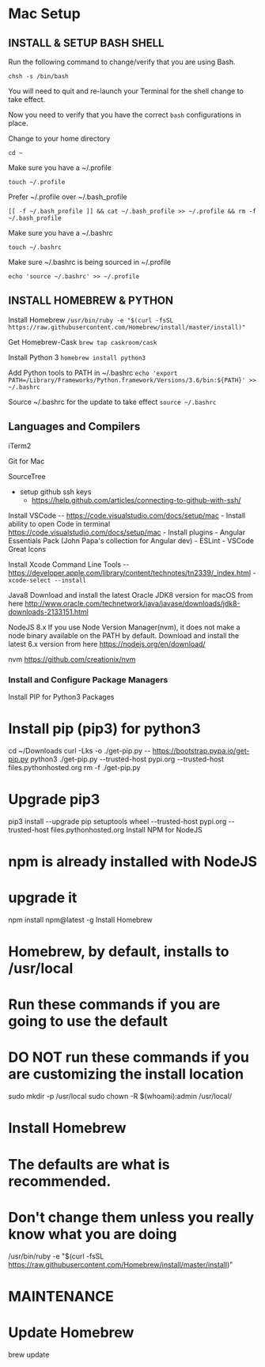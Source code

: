 # Mac Setup

## INSTALL & SETUP BASH SHELL

Run the following command to change/verify that you are using Bash.

`chsh -s /bin/bash`

You will need to quit and re-launch your Terminal for the shell change to take effect.

Now you need to verify that you have the correct `bash` configurations in place.

Change to your home directory

`cd ~`

Make sure you have a ~/.profile

`touch ~/.profile`

Prefer ~/.profile over ~/.bash_profile

`[[ -f ~/.bash_profile ]] && cat ~/.bash_profile >> ~/.profile && rm -f ~/.bash_profile`

Make sure you have a ~/.bashrc

`touch ~/.bashrc`

Make sure ~/.bashrc is being sourced in ~/.profile

`echo 'source ~/.bashrc' >> ~/.profile`



## INSTALL HOMEBREW & PYTHON

Install Homebrew
`/usr/bin/ruby -e "$(curl -fsSL https://raw.githubusercontent.com/Homebrew/install/master/install)"`

Get Homebrew-Cask
`brew tap caskroom/cask`

Install Python 3
`homebrew install python3`



Add Python tools to PATH in ~/.bashrc
`echo 'export PATH=/Library/Frameworks/Python.framework/Versions/3.6/bin:${PATH}' >> ~/.bashrc`

Source ~/.bashrc for the update to take effect
`source ~/.bashrc`



## Languages and Compilers

iTerm2

Git for Mac

SourceTree
- setup github ssh keys
    - https://help.github.com/articles/connecting-to-github-with-ssh/

Install VSCode -- https://code.visualstudio.com/docs/setup/mac
    - Install ability to open Code in terminal https://code.visualstudio.com/docs/setup/mac 
    - Install plugins
        - Angular Essentials Pack (John Papa's collection for Angular dev)
        - ESLint
        - VSCode Great Icons
        

Install Xcode Command Line Tools -- https://developer.apple.com/library/content/technotes/tn2339/_index.html
    - `xcode-select --install`
    
   

Java8
Download and install the latest Oracle JDK8 version for macOS from here http://www.oracle.com/technetwork/java/javase/downloads/jdk8-downloads-2133151.html

NodeJS 8.x
If you use Node Version Manager(nvm), it does not make a node binary available on the PATH by default.
Download and install the latest 6.x version from here https://nodejs.org/en/download/

nvm
https://github.com/creationix/nvm




### Install and Configure Package Managers

Install PIP for Python3 Packages
# Install pip (pip3) for python3
cd ~/Downloads
curl -Lks -o ./get-pip.py -- https://bootstrap.pypa.io/get-pip.py
python3 ./get-pip.py --trusted-host pypi.org --trusted-host files.pythonhosted.org
rm -f ./get-pip.py

# Upgrade pip3
pip3 install --upgrade pip setuptools wheel --trusted-host pypi.org --trusted-host files.pythonhosted.org
Install NPM for NodeJS
# npm is already installed with NodeJS
#   upgrade it
npm install npm@latest -g
Install Homebrew

# Homebrew, by default, installs to /usr/local
# Run these commands if you are going to use the default
# DO NOT run these commands if you are customizing the install location
sudo mkdir -p /usr/local
sudo chown -R $(whoami):admin /usr/local/

# Install Homebrew
#   The defaults are what is recommended.
#   Don't change them unless you really know what you are doing
/usr/bin/ruby -e "$(curl -fsSL https://raw.githubusercontent.com/Homebrew/install/master/install)"



# MAINTENANCE

# Update Homebrew
brew update


